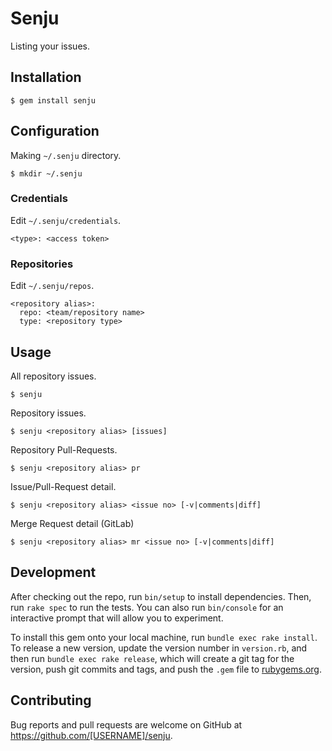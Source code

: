 # Senju

Listing your issues.

## Installation

    $ gem install senju

## Configuration

Making `~/.senju` directory.

    $ mkdir ~/.senju

### Credentials

Edit `~/.senju/credentials`.

```
<type>: <access token>
```

### Repositories

Edit `~/.senju/repos`.

```
<repository alias>:
  repo: <team/repository name>
  type: <repository type>
```

## Usage

All repository issues.

    $ senju

Repository issues.

    $ senju <repository alias> [issues]

Repository Pull-Requests.

    $ senju <repository alias> pr

Issue/Pull-Request detail.

    $ senju <repository alias> <issue no> [-v|comments|diff]

Merge Request detail (GitLab)

    $ senju <repository alias> mr <issue no> [-v|comments|diff]

## Development

After checking out the repo, run `bin/setup` to install dependencies. Then, run `rake spec` to run the tests. You can also run `bin/console` for an interactive prompt that will allow you to experiment.

To install this gem onto your local machine, run `bundle exec rake install`. To release a new version, update the version number in `version.rb`, and then run `bundle exec rake release`, which will create a git tag for the version, push git commits and tags, and push the `.gem` file to [rubygems.org](https://rubygems.org).

## Contributing

Bug reports and pull requests are welcome on GitHub at https://github.com/[USERNAME]/senju.
